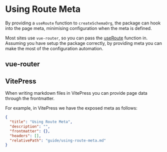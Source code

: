 # Using Route Meta

By providing a `useRoute` function to `createSchemaOrg`, the package can hook into 
the page meta, minimising configuration when the meta is defined.

Most sites use `vue-router`, so you can pass the [useRoute](https://router.vuejs.org/api/#useroute) function in.
Assuming you have setup the package correctly, by providing meta you can make the most of the configuration automation.

## vue-router


## VitePress

When writing markdown files in VitePress you can provide page data through the frontmatter.



For example, in VitePress we have the exposed meta as follows:

<script setup>
import { useSchemaOrg } from '@vueuse/schema-org'
const { currentRouteMeta } = useSchemaOrg()
</script>

```json
{ 
  "title": "Using Route Meta",
  "description": "", 
  "frontmatter": {}, 
  "headers": [], 
  "relativePath": "guide/using-route-meta.md"
}
```
